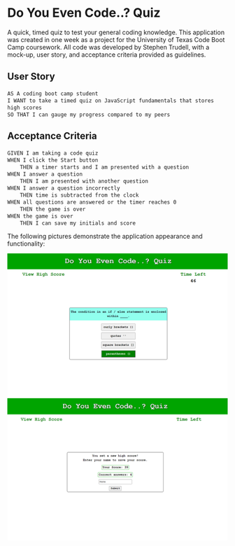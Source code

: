 # Do You Even Code..? Quiz

A quick, timed quiz to test your general coding knowledge. This application was created in one week as a project for the University of Texas Code Boot Camp coursework. All code was developed by Stephen Trudell, with a mock-up, user story, and acceptance criteria provided as guidelines.

## User Story

```
AS A coding boot camp student
I WANT to take a timed quiz on JavaScript fundamentals that stores high scores
SO THAT I can gauge my progress compared to my peers
```

## Acceptance Criteria

```
GIVEN I am taking a code quiz
WHEN I click the Start button
    THEN a timer starts and I am presented with a question
WHEN I answer a question
    THEN I am presented with another question
WHEN I answer a question incorrectly
    THEN time is subtracted from the clock
WHEN all questions are answered or the timer reaches 0
    THEN the game is over
WHEN the game is over
    THEN I can save my initials and score
```

The following pictures demonstrate the application appearance and functionality:

![alt text](https://github.com/strudelAndCoffee/do-you-even-code-quiz/blob/main/assets/images/demo-screencap-2.png)
![alt text](https://github.com/strudelAndCoffee/do-you-even-code-quiz/blob/main/assets/images/demo-screencap-3.png)
